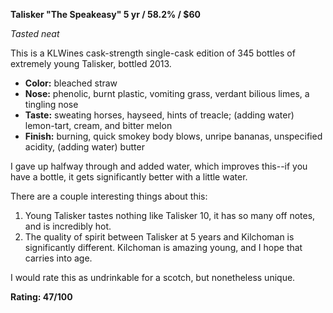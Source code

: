 **Talisker "The Speakeasy" 5 yr / 58.2% / $60**

*Tasted neat*

This is a KLWines cask-strength single-cask edition of 345 bottles of extremely young Talisker, bottled 2013.

* **Color:** bleached straw
* **Nose:** phenolic, burnt plastic, vomiting grass, verdant bilious limes, a tingling nose
* **Taste:** sweating horses, hayseed, hints of treacle; (adding water) lemon-tart, cream, and bitter melon
* **Finish:** burning, quick smokey body blows, unripe bananas, unspecified acidity, (adding water) butter

I gave up halfway through and added water, which improves this--if you have a bottle, it gets significantly better with a little water.

There are a couple interesting things about this:

1. Young Talisker tastes nothing like Talisker 10, it has so many off notes, and is incredibly hot.
1. The quality of spirit between Talisker at 5 years and Kilchoman is significantly different.  Kilchoman is amazing young, and I hope that carries into age.

I would rate this as undrinkable for a scotch, but nonetheless unique.

**Rating: 47/100**